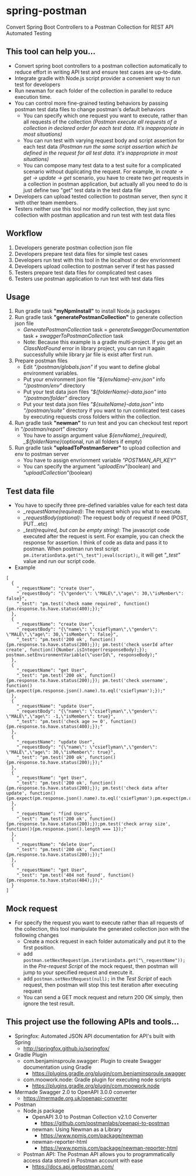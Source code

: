 # spring-postman
Convert Spring Boot Controllers to a Postman Collection for REST API Automated Testing
## This tool can help you...
* Convert spring boot controllers to a postman collection automatically to reduce effort in writing API test and ensure test cases are up-to-date.
* Integrate gradle with Node.js script provider a convenient way to run test for developers
* Run newman for each folder of the collection in parallel to reduce execution time. 
* You can control more fine-grained testing behaviors by passing postman test data files to change postman's default behaviors
	* You can specify which one request you want to execute, rather than all requests of the collection _(Postman execute all requests of a collection in declared order for each test data. It's inappropriate in most situations)_
	* You can run test with varying request body and script assertion for each test data _(Postman run the same script assertion which be defined in the request for all test data. It's inappropriate in most situations)_
	* You can compose many test data to a test suite for a complicated scenario without duplicating the request. For example, in _create -> get -> update -> get_ scenario, you have to create two _get_ requests in a collection in postman application, but actually all you need to do is just define two "get" test data in the test data file
* Developers can upload tested collection to postman server, then sync it with other team members.
* Testers neither use this tool nor modify collection, they just sync collection with postman application and run test with test data files

## Workflow
1. Developers generate postman collection json file
2. Developers prepare test data files for simple test cases
3. Developers run test with this tool in the localhost or dev envrionment
4. Developers upload collection to postman server if test has passed
5. Testers prepare test data files for complicated test cases
6. Testers use postman application to run test with test data files

## Usage
1. Run gradle task __"myNpmInstall"__ to install Node.js packages
2. Run gradle task __"generatePostmanCollection"__ to generate collection json file
	* _GeneratePostmanCollection_ task = _generateSwaggerDocumentation_ task + _swaggerToPostmanCollection_ task
	* Note: Because this example is a gradle multi-project. If you get an _ClassNotFound_ error in library project, you can run it again successfully while library jar file is exist after first run.
3. Prepare postman files
	* Edit _"/postman/globals.json"_ if you want to define global environment variables.
	* Put your environment json file _"${envName}-env.json"_ info _"/postman/env"_ directory
	* Put your test data json files _"${folderName}-data.json"_ into _"/postman/folder"_ directory
	* Put your test data json files _"${suiteName}-data.json"_ into _"/postman/suite"_ directory if you want to run comlicated test cases by executing requests cross folders within the collection.
4. Run gradle task __"newman"__ to run test and you can checkout test report in _"/postman/report"_ directory
	* You have to assign argument value _${envName}_(required), _${folderName}_(optional, run all folders if empty)
5. Run gradle task __"uploadToPostmanServer"__ to upload collection and env to postman server
	* You have to assign envrionment variable _"POSTMAN_API_KEY"_
	* You can specify the argument _"uploadEnv"_(boolean) and _"uploadCollection"_(boolean)

## Test data file
* You have to specify three pre-defined variables value for each test data
	* _\_requestName(required)_: The request which you what to execute.
	* _\_requestBody(optional)_: The request body of request if need (POST, PUT...etc)
	* _\_test(required, but can be empty string)_: The javascript code executed after the request is sent. For example, you can check the response for assertion. I think of code as data and pass it to postman. When postman run test script `pm.iterationData.get("\_test");eval(script);`,  it will get _"\_test"_ value and run our script code.
* Example
```
[
  {
    "_requestName": "create User",
    "_requestBody": "{\"gender\": \"MALE\",\"age\": 30,\"isMember\": false}",
    "_test": "pm.test('check name required', function(){pm.response.to.have.status(400);});"
  },
  {
    "_requestName": "create User",
    "_requestBody": "{\"name\": \"csieflyman\",\"gender\": \"MALE\",\"age\": 30,\"isMember\": false}",
    "_test": "pm.test('200 ok', function(){pm.response.to.have.status(200);}); pm.test('check userId after create', function(){Number.isInteger(responseBody);}); postman.setEnvironmentVariable(\"userId\", responseBody);"
  },
  {
    "_requestName": "get User",
    "_test": "pm.test('200 ok', function(){pm.response.to.have.status(200);}); pm.test('check username', function(){pm.expect(pm.response.json().name).to.eql('csieflyman');});"
  },
  {
    "_requestName": "update User",
    "_requestBody": "{\"name\": \"csieflyman\",\"gender\": \"MALE\",\"age\": -1,\"isMember\": true}",
    "_test": "pm.test('check age >= 0', function(){pm.response.to.have.status(400);});"
  },
  {
    "_requestName": "update User",
    "_requestBody": "{\"name\": \"csieflyman\",\"gender\": \"MALE\",\"age\": 30,\"isMember\": true}",
    "_test": "pm.test('200 ok', function(){pm.response.to.have.status(200);});"
  },
  {
    "_requestName": "get User",
    "_test": "pm.test('200 ok', function(){pm.response.to.have.status(200);}); pm.test('check data after update', function(){pm.expect(pm.response.json().name).to.eql('csieflyman');pm.expect(pm.response.json().isMember).to.eql(true);});"
  },
  {
    "_requestName": "find Users",
    "_test": "pm.test('200 ok', function(){pm.response.to.have.status(200);});pm.test('check array size', function(){pm.response.json().length === 1});"
  },
  {
    "_requestName": "delete User",
    "_test": "pm.test('200 ok', function(){pm.response.to.have.status(200);});"
  },
  {
    "_requestName": "get User",
    "_test": "pm.test('404 not found', function(){pm.response.to.have.status(404);});"
  }
]
```

## Mock request
* For specify the request you want to execute rather than all requests of the collection, this tool manipulate the generated collection json with the following changes
	* Create a mock request in each folder automatically and put it to the first position.
	* add  `postman.setNextRequest(pm.iterationData.get("\_requestName"));` in the _Pre-request Script_ of the mock request, then postman will jump to your specified request and execute it.
	* add `postman.setNextRequest(null);` in the _Test Script_ of each request, then postman will stop this test iteration after executing request
	* You can send a GET mock request and return 200 OK simply, then ignore the test result.

## This project use the following APIs and tools...
* Springfox: Automated JSON API documentation for API's built with Spring
	* http://springfox.github.io/springfox/
* Gradle Plugin
	* com.benjaminsproule.swagger: Plugin to create Swagger documentation using Gradle
		* https://plugins.gradle.org/plugin/com.benjaminsproule.swagger
	* com.moowork.node: Gradle plugin for executing node scripts
		* https://plugins.gradle.org/plugin/com.moowork.node
* Mermade Swagger 2.0 to OpenAPI 3.0.0 converter
	* https://mermade.org.uk/openapi-converter
* Postman
	* Node.js package
		* OpenAPI 3.0 to Postman Collection v2.1.0 Converter
			* https://github.com/postmanlabs/openapi-to-postman
		* newman: Using Newman as a Library
			* https://www.npmjs.com/package/newman
		* newman-reporter-html
			* https://www.npmjs.com/package/newman-reporter-html
	* Postman API: The Postman API allows you to programmatically access data stored in Postman account with ease
		* https://docs.api.getpostman.com/
